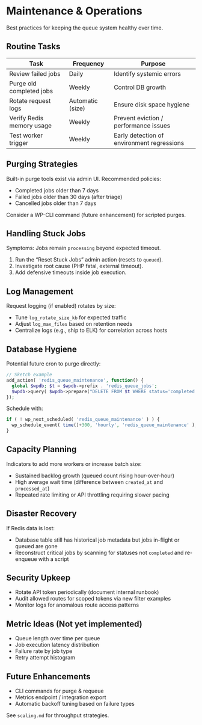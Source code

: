 # Maintenance & Operations

Best practices for keeping the queue system healthy over time.

## Routine Tasks
| Task | Frequency | Purpose |
|------|-----------|---------|
| Review failed jobs | Daily | Identify systemic errors |
| Purge old completed jobs | Weekly | Control DB growth |
| Rotate request logs | Automatic (size) | Ensure disk space hygiene |
| Verify Redis memory usage | Weekly | Prevent eviction / performance issues |
| Test worker trigger | Weekly | Early detection of environment regressions |

## Purging Strategies
Built-in purge tools exist via admin UI. Recommended policies:
- Completed jobs older than 7 days
- Failed jobs older than 30 days (after triage)
- Cancelled jobs older than 7 days

Consider a WP-CLI command (future enhancement) for scripted purges.

## Handling Stuck Jobs
Symptoms: Jobs remain `processing` beyond expected timeout.
1. Run the “Reset Stuck Jobs” admin action (resets to `queued`).
2. Investigate root cause (PHP fatal, external timeout).
3. Add defensive timeouts inside job execution.

## Log Management
Request logging (if enabled) rotates by size:
- Tune `log_rotate_size_kb` for expected traffic
- Adjust `log_max_files` based on retention needs
- Centralize logs (e.g., ship to ELK) for correlation across hosts

## Database Hygiene
Potential future cron to purge directly:
```php
// Sketch example
add_action( 'redis_queue_maintenance', function() {
  global $wpdb; $t = $wpdb->prefix . 'redis_queue_jobs';
  $wpdb->query( $wpdb->prepare("DELETE FROM $t WHERE status='completed' AND created_at < %s", gmdate('Y-m-d H:i:s', time()-7*DAY_IN_SECONDS) ) );
});
```
Schedule with:
```php
if ( ! wp_next_scheduled( 'redis_queue_maintenance' ) ) {
  wp_schedule_event( time()+300, 'hourly', 'redis_queue_maintenance' );
}
```

## Capacity Planning
Indicators to add more workers or increase batch size:
- Sustained backlog growth (queued count rising hour-over-hour)
- High average wait time (difference between `created_at` and `processed_at`)
- Repeated rate limiting or API throttling requiring slower pacing

## Disaster Recovery
If Redis data is lost:
- Database table still has historical job metadata but jobs in-flight or queued are gone
- Reconstruct critical jobs by scanning for statuses not `completed` and re-enqueue with a script

## Security Upkeep
- Rotate API token periodically (document internal runbook)
- Audit allowed routes for scoped tokens via new filter examples
- Monitor logs for anomalous route access patterns

## Metric Ideas (Not yet implemented)
- Queue length over time per queue
- Job execution latency distribution
- Failure rate by job type
- Retry attempt histogram

## Future Enhancements
- CLI commands for purge & requeue
- Metrics endpoint / integration export
- Automatic backoff tuning based on failure types

See `scaling.md` for throughput strategies.
